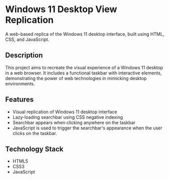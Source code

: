 # Windows 11 Desktop View Replication

A web-based replica of the Windows 11 desktop interface, built using HTML, CSS, and JavaScript.

## Description

This project aims to recreate the visual experience of a Windows 11 desktop in a web browser. It includes a functional taskbar with interactive elements, demonstrating the power of web technologies in mimicking desktop environments.

## Features

- Visual replication of Windows 11 desktop interface
- Lazy-loading searchbar using CSS negative indexing
- Searchbar appears when clicking anywhere on the taskbar
- JavaScript is used to trigger the searchbar's appearance when the user clicks on the taskbar.

## Technology Stack

- HTML5
- CSS3
- JavaScript
